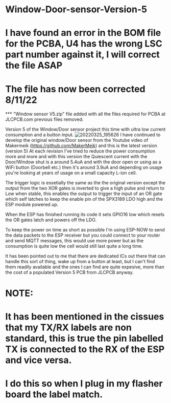 # Window-Door-sensor-Version-5

# I have found an error in the BOM file for the PCBA, U4 has the wrong LSC part number against it, I will correct the file ASAP
# The file has now been corrected 8/11/22

*** "Window sensor V5.zip" file added with all the files required for PCBA at JLCPCB.com previous files removed.

Version 5 of the Window/Door sensor project this time with ultra low current consumption and a button input.
![20220325_195626](https://user-images.githubusercontent.com/1810366/200266914-61c2be56-a823-4789-83d1-3d2ba0b076e9.jpg)
I have continued to develop the original window/Door sensor from the Youtube video of Makermeik (https://github.com/MakerMeik) and this is the latest version (version 5)
At each revision I've tried to reduce the power consumption more and more and with this version the Quiescent current with the Door/Window shut is a around 5.4uA and with the door open or using as a WiFi button (Doorbell etc.) then it's around 3.9uA and depending on usage you're looking at years of usage on a small capacity L-ion cell.

The trigger logic is essetially the same as the the original version except the output from the two XOR gates is inverted to give a high pulse and return to Low when stable, this enables the output to trigger the input of an OR gate which self latches to keep the enable pin of the SPX3189 LDO high and the ESP module powered up.

When the ESP has finished running its code it sets GPIO16 low which resets the OR gates latch and powers off the LDO.

To keep the power on time as short as possible I'm using ESP-NOW to send the data packets to the ESP receiver but you could connect to your router and send MQTT messages, this would use more power but as the consumption is quite low the cell would still last quite a long time.

It has been pointed out to me that there are dedicated ICs out there that can handle this sort of thing, wake up from a button at least, but I can't find them readily available and the ones I can find are quite expesive, more than the cost of a populated Version 5 PCB from JLCPCB anyway.

# NOTE:
# It has been mentioned in the cissues that my TX/RX labels are non standard, this is true the pin labelled TX is connected to the RX of the ESP and vice versa.
# I do this so when I plug in my flasher board the label match.
